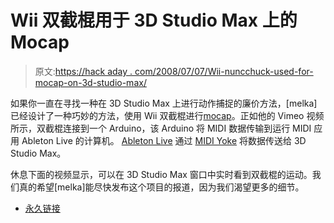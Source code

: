 # Wii 双截棍用于 3D Studio Max 上的 Mocap

> 原文:[https://hack aday . com/2008/07/07/Wii-nuncchuck-used-for-mocap-on-3d-studio-max/](https://hackaday.com/2008/07/07/wii-nunchuck-used-for-mocap-on-3d-studio-max/)

如果你一直在寻找一种在 3D Studio Max 上进行动作捕捉的廉价方法，[melka]已经设计了一种巧妙的方法，使用 Wii 双截棍进行[mocap](http://vimeo.com/1295143)。正如他的 Vimeo 视频所示，双截棍连接到一个 Arduino，该 Arduino 将 MIDI 数据传输到运行 MIDI 应用 Ableton Live 的计算机。 [Ableton Live](http://www.ableton.com/) 通过 [MIDI Yoke](http://www.hitsquad.com/smm/programs/MIDIYoke_NT-XP/) 将数据传送给 3D Studio Max。

休息下面的视频显示，可以在 3D Studio Max 窗口中实时看到双截棍的运动。我们真的希望[melka]能尽快发布这个项目的报道，因为我们渴望更多的细节。

*   [永久链接](http://vimeo.com/1295143)